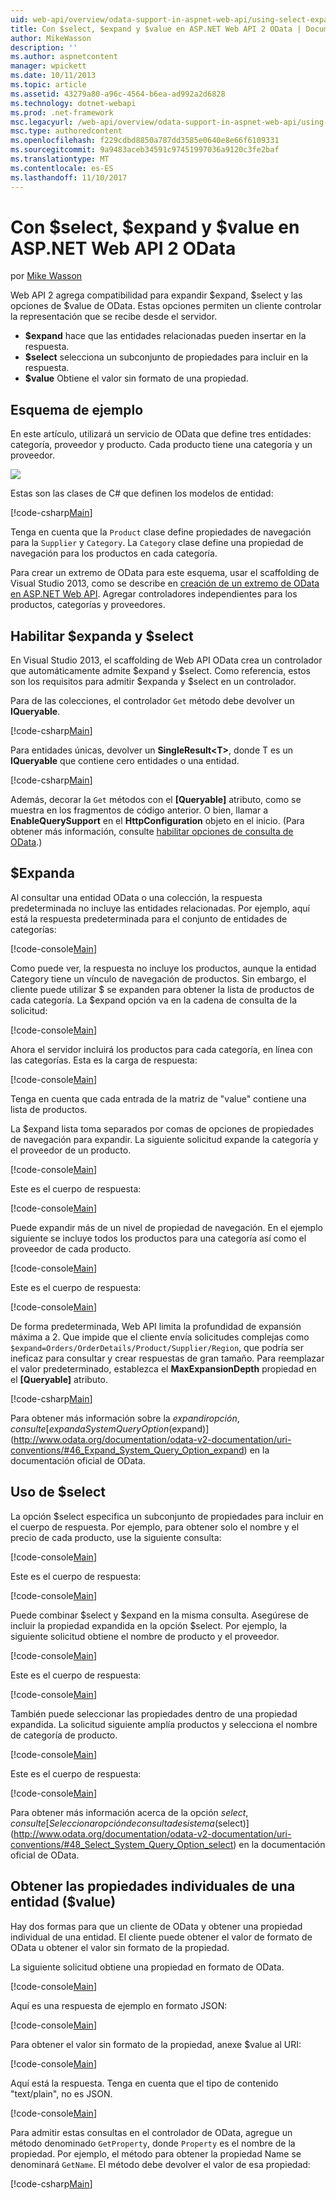 ```yaml
---
uid: web-api/overview/odata-support-in-aspnet-web-api/using-select-expand-and-value
title: Con $select, $expand y $value en ASP.NET Web API 2 OData | Documentos de Microsoft
author: MikeWasson
description: ''
ms.author: aspnetcontent
manager: wpickett
ms.date: 10/11/2013
ms.topic: article
ms.assetid: 43279a80-a96c-4564-b6ea-ad992a2d6828
ms.technology: dotnet-webapi
ms.prod: .net-framework
msc.legacyurl: /web-api/overview/odata-support-in-aspnet-web-api/using-select-expand-and-value
msc.type: authoredcontent
ms.openlocfilehash: f229cdbd8850a787dd3585e0640e8e66f6109331
ms.sourcegitcommit: 9a9483aceb34591c97451997036a9120c3fe2baf
ms.translationtype: MT
ms.contentlocale: es-ES
ms.lasthandoff: 11/10/2017
---
```

<a name="using-select-expand-and-value-in-aspnet-web-api-2-odata"></a>Con $select, $expand y $value en ASP.NET Web API 2 OData
====================
por [Mike Wasson](https://github.com/MikeWasson)

Web API 2 agrega compatibilidad para expandir $expand, $select y las opciones de $value de OData. Estas opciones permiten un cliente controlar la representación que se recibe desde el servidor.

- **$expand** hace que las entidades relacionadas pueden insertar en la respuesta.
- **$select** selecciona un subconjunto de propiedades para incluir en la respuesta.
- **$value** Obtiene el valor sin formato de una propiedad.

## <a name="example-schema"></a>Esquema de ejemplo

En este artículo, utilizará un servicio de OData que define tres entidades: categoría, proveedor y producto. Cada producto tiene una categoría y un proveedor.

![](using-select-expand-and-value/_static/image1.png)

Estas son las clases de C# que definen los modelos de entidad:

[!code-csharp[Main](using-select-expand-and-value/samples/sample1.cs)]

Tenga en cuenta que la `Product` clase define propiedades de navegación para la `Supplier` y `Category`. La `Category` clase define una propiedad de navegación para los productos en cada categoría.

Para crear un extremo de OData para este esquema, usar el scaffolding de Visual Studio 2013, como se describe en [creación de un extremo de OData en ASP.NET Web API](odata-v3/creating-an-odata-endpoint.md). Agregar controladores independientes para los productos, categorías y proveedores.

## <a name="enabling-expand-and-select"></a>Habilitar $expanda y $select

En Visual Studio 2013, el scaffolding de Web API OData crea un controlador que automáticamente admite $expand y $select. Como referencia, estos son los requisitos para admitir $expanda y $select en un controlador.

Para de las colecciones, el controlador `Get` método debe devolver un **IQueryable**.

[!code-csharp[Main](using-select-expand-and-value/samples/sample2.cs)]

Para entidades únicas, devolver un **SingleResult&lt;T&gt;**, donde T es un **IQueryable** que contiene cero entidades o una entidad.

[!code-csharp[Main](using-select-expand-and-value/samples/sample3.cs)]

Además, decorar la `Get` métodos con el **[Queryable]** atributo, como se muestra en los fragmentos de código anterior. O bien, llamar a **EnableQuerySupport** en el **HttpConfiguration** objeto en el inicio. (Para obtener más información, consulte [habilitar opciones de consulta de OData](supporting-odata-query-options.md#enable).)

## <a name="using-expand"></a>$Expanda

Al consultar una entidad OData o una colección, la respuesta predeterminada no incluye las entidades relacionadas. Por ejemplo, aquí está la respuesta predeterminada para el conjunto de entidades de categorías:

[!code-console[Main](using-select-expand-and-value/samples/sample4.cmd)]

Como puede ver, la respuesta no incluye los productos, aunque la entidad Category tiene un vínculo de navegación de productos. Sin embargo, el cliente puede utilizar $ se expanden para obtener la lista de productos de cada categoría. La $expand opción va en la cadena de consulta de la solicitud:

[!code-console[Main](using-select-expand-and-value/samples/sample5.cmd)]

Ahora el servidor incluirá los productos para cada categoría, en línea con las categorías. Esta es la carga de respuesta:

[!code-console[Main](using-select-expand-and-value/samples/sample6.cmd)]

Tenga en cuenta que cada entrada de la matriz de "value" contiene una lista de productos.

La $expand lista toma separados por comas de opciones de propiedades de navegación para expandir. La siguiente solicitud expande la categoría y el proveedor de un producto.

[!code-console[Main](using-select-expand-and-value/samples/sample7.cmd)]

Este es el cuerpo de respuesta:

[!code-console[Main](using-select-expand-and-value/samples/sample8.cmd)]

Puede expandir más de un nivel de propiedad de navegación. En el ejemplo siguiente se incluye todos los productos para una categoría así como el proveedor de cada producto.

[!code-console[Main](using-select-expand-and-value/samples/sample9.cmd)]

Este es el cuerpo de respuesta:

[!code-console[Main](using-select-expand-and-value/samples/sample10.cmd)]

De forma predeterminada, Web API limita la profundidad de expansión máxima a 2. Que impide que el cliente envía solicitudes complejas como `$expand=Orders/OrderDetails/Product/Supplier/Region`, que podría ser ineficaz para consultar y crear respuestas de gran tamaño. Para reemplazar el valor predeterminado, establezca el **MaxExpansionDepth** propiedad en el **[Queryable]** atributo.

[!code-csharp[Main](using-select-expand-and-value/samples/sample11.cs)]

Para obtener más información sobre la $expandir opción, consulte [expanda System Query Option ($expand)](http://www.odata.org/documentation/odata-v2-documentation/uri-conventions/#46_Expand_System_Query_Option_expand) en la documentación oficial de OData.

## <a name="using-select"></a>Uso de $select

La opción $select especifica un subconjunto de propiedades para incluir en el cuerpo de respuesta. Por ejemplo, para obtener solo el nombre y el precio de cada producto, use la siguiente consulta:

[!code-console[Main](using-select-expand-and-value/samples/sample12.cmd)]

Este es el cuerpo de respuesta:

[!code-console[Main](using-select-expand-and-value/samples/sample13.cmd)]

Puede combinar $select y $expand en la misma consulta. Asegúrese de incluir la propiedad expandida en la opción $select. Por ejemplo, la siguiente solicitud obtiene el nombre de producto y el proveedor.

[!code-console[Main](using-select-expand-and-value/samples/sample14.cmd)]

Este es el cuerpo de respuesta:

[!code-console[Main](using-select-expand-and-value/samples/sample15.cmd)]

También puede seleccionar las propiedades dentro de una propiedad expandida. La solicitud siguiente amplía productos y selecciona el nombre de categoría de producto.

[!code-console[Main](using-select-expand-and-value/samples/sample16.cmd)]

Este es el cuerpo de respuesta:

[!code-console[Main](using-select-expand-and-value/samples/sample17.cmd)]

Para obtener más información acerca de la opción $select, consulte [Seleccionar opción de consulta de sistema ($select)](http://www.odata.org/documentation/odata-v2-documentation/uri-conventions/#48_Select_System_Query_Option_select) en la documentación oficial de OData.

## <a name="getting-individual-properties-of-an-entity-value"></a>Obtener las propiedades individuales de una entidad ($value)

Hay dos formas para que un cliente de OData y obtener una propiedad individual de una entidad. El cliente puede obtener el valor de formato de OData u obtener el valor sin formato de la propiedad.

La siguiente solicitud obtiene una propiedad en formato de OData.

[!code-console[Main](using-select-expand-and-value/samples/sample18.cmd)]

Aquí es una respuesta de ejemplo en formato JSON:

[!code-console[Main](using-select-expand-and-value/samples/sample19.cmd)]

Para obtener el valor sin formato de la propiedad, anexe $value al URI:

[!code-console[Main](using-select-expand-and-value/samples/sample20.cmd)]

Aquí está la respuesta. Tenga en cuenta que el tipo de contenido "text/plain", no es JSON.

[!code-console[Main](using-select-expand-and-value/samples/sample21.cmd)]

Para admitir estas consultas en el controlador de OData, agregue un método denominado `GetProperty`, donde `Property` es el nombre de la propiedad. Por ejemplo, el método para obtener la propiedad Name se denominará `GetName`. El método debe devolver el valor de esa propiedad:

[!code-csharp[Main](using-select-expand-and-value/samples/sample22.cs)]
